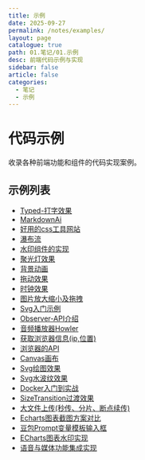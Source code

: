 ```yaml
---
title: 示例
date: 2025-09-27
permalink: /notes/examples/
layout: page
catalogue: true
path: 01.笔记/01.示例
desc: 前端代码示例与实现
sidebar: false
article: false
categories:
  - 笔记
  - 示例
---
```


# 代码示例

收录各种前端功能和组件的代码实现案例。

## 示例列表

- [Typed-打字效果](./01.Typed-打字效果.md)
- [MarkdownAi](./02.MarkdownAi.md)
- [好用的css工具网站](./03.好用的css工具网站.md)
- [瀑布流](./04.瀑布流.md)
- [水印组件的实现](./05.水印组件的实现.md)
- [聚光灯效果](./06.聚光灯效果.md)
- [背景动画](./07.背景动画.md)
- [拖动效果](./08.拖动效果.md)
- [时钟效果](./09.时钟效果.md)
- [图片放大缩小及拖拽](./10.图片放大缩小及拖拽.md)
- [Svg入门示例](./11.Svg入门示例.md)
- [Observer-API介绍](./12.Observer-API介绍.md)
- [音频播放器Howler](./13.音频播放器Howler.md)
- [获取浏览器信息(ip,位置)](./14.获取浏览器信息(ip,位置).md)
- [浏览器的API](./15.浏览器的API.md)
- [Canvas画布](./16.Canvas画布.md)
- [Svg绘图效果](./17.Svg绘图效果.md)
- [Svg水波纹效果](./18.Svg水波纹效果.md)
- [Docker入门到实战](./19.Docker入门到实战.md)
- [SizeTransition过渡效果](./20.SizeTransition过渡效果.md)
- [大文件上传(秒传、分片、断点续传)](./21.大文件上传(秒传、分片、断点续传).md)
- [Echarts图表截图方案对比](./22.Echarts图表截图方案对比.md)
- [豆包Prompt变量模板输入框](./23.豆包Prompt变量模板输入框.md)
- [ECharts图表水印实现](./24.ECharts图表水印实现.md)
- [语音与媒体功能集成实现](./25.语音与媒体功能集成实现.md)
